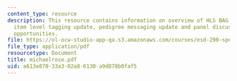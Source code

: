 ```yaml
---
content_type: resource
description: This resource contains information on overview of HLS BAG activities,
  item level tagging update, pedigree messaging update and panel discussion on joint
  opportunities.
file: https://ol-ocw-studio-app-qa.s3.amazonaws.com/courses/esd-290-special-topics-in-supply-chain-management-spring-2005/a613e87033a302a86130a9d878b0faf5_michaelrose.pdf
file_type: application/pdf
resourcetype: Document
title: michaelrose.pdf
uid: a613e870-33a3-02a8-6130-a9d878b0faf5
---
```

